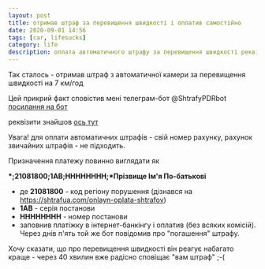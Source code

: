 ```yaml
---
layout: post
title: отримав штраф за перевищення швидкості і оплатив самостійно
date: 2020-09-01 14:56 
tags: [car, lifesucks]
category: life
description: оплата автоматичного штрафу за перевищення швидкості реквізити
---
```

Так сталось - отримав штраф з автоматичної камери за перевищення швидкості на 7 км/год

Цей прикрий факт сповістив мені телеграм-бот @ShtrafyPDRbot
[посилання на бот](https://t.me/ShtrafyPDRbot)

реквізити знайшов 
[ось тут](http://patrol.police.gov.ua/automatic_fixation/rekvizyty-oplaty-shtrafiv-zafiksovanyh-v-avtomatychnomu-rezhymi/)

Увага! для оплати автоматичних штрафів - свій номер рахунку, рахунок звичайних штрафів - не підходить.

Призначення платежу повинно виглядати як

__\*;21081800;1АВ;НННННННН;*Прізвище Ім'я По-батькові__
* де **21081800** - код регіону порушення (дізнався на https://shtrafua.com/onlayn-oplata-shtrafov)
* **1АВ** - серія постанови
* __НННННННН__ - номер постанови
* заповнив платіжку в інтернет-банкінгу і оплатив (без всяких комісій). Через днів п'ять той же бот повідомив про "погашення" штрафу.

Хочу сказати, що про перевищення швидкості він реагує набагато краще - через 40 хвилин вже радісно сповіщає "вам штраф" ;-(